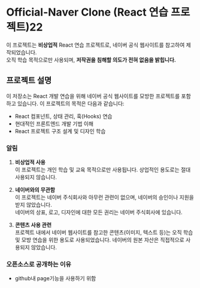 # Official-Naver Clone (React 연습 프로젝트)22

이 프로젝트는 **비상업적** React 연습 프로젝트로, 네이버 공식 웹사이트를 참고하여 제작되었습니다.  
오직 학습 목적으로만 사용되며, **저작권을 침해할 의도가 전혀 없음을 밝힙니다.**

## 프로젝트 설명

이 저장소는 React 개발 연습을 위해 네이버 공식 웹사이트를 모방한 프로젝트를 포함하고 있습니다. 이 프로젝트의 목적은 다음과 같습니다:

- React 컴포넌트, 상태 관리, 훅(Hooks) 연습
- 현대적인 프론트엔드 개발 기법 이해
- React 프로젝트 구조 설계 및 디자인 학습

### 알림

1. **비상업적 사용**  
   이 프로젝트는 개인 학습 및 교육 목적으로만 사용됩니다. 상업적인 용도로는 절대 사용되지 않습니다.

2. **네이버와의 무관함**  
   이 프로젝트는 네이버 주식회사와 아무런 관련이 없으며, 네이버의 승인이나 지원을 받지 않았습니다.  
   네이버의 상표, 로고, 디자인에 대한 모든 권리는 네이버 주식회사에 있습니다.

3. **콘텐츠 사용 관련**  
   프로젝트 내에서 네이버 웹사이트를 참고한 콘텐츠(이미지, 텍스트 등)는 오직 학습 및 모방 연습을 위한 용도로 사용되었습니다. 네이버의 원본 자산은 직접적으로 사용되지 않았습니다.

### 오픈소스로 공개하는 이유

- github내 page기능을 사용하기 위함
